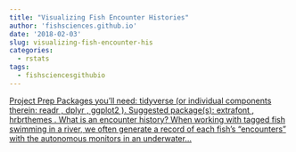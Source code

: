 ```yaml
---
title: "Visualizing Fish Encounter Histories"
author: 'fishsciences.github.io'
date: '2018-02-03'
slug: visualizing-fish-encounter-his
categories:
  - rstats
tags:
  - fishsciencesgithubio
---
```


[Project Prep Packages you’ll need: tidyverse (or individual components therein: readr , dplyr , ggplot2 ). Suggested package(s): extrafont , hrbrthemes . What is an encounter history? When working with tagged fish swimming in a river, we often generate a record of each fish’s “encounters” with the autonomous monitors in an underwater...<click to read more>](https://fishsciences.github.io/post/visualizing-fish-encounter-histories/)

